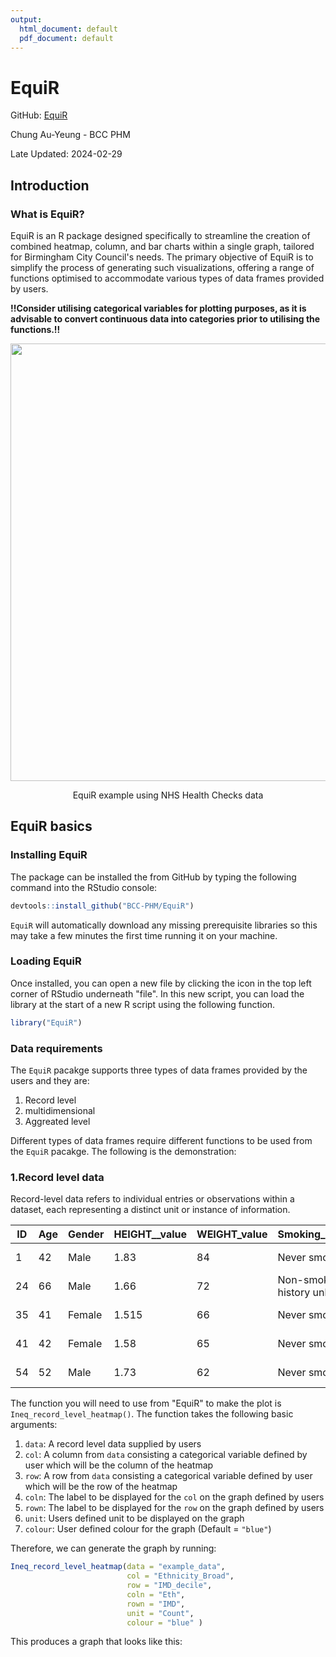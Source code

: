 ```yaml
---
output:
  html_document: default
  pdf_document: default
---
```


# EquiR

GitHub: [EquiR](https://github.com/BCC-PHM/EquiR)

Chung Au-Yeung - BCC PHM

Late Updated: 2024-02-29

## Introduction

### What is EquiR?

EquiR is an R package designed specifically to streamline the creation of combined heatmap, column, and bar charts within a single graph, tailored for Birmingham City Council's needs. The primary objective of EquiR is to simplify the process of generating such visualizations, offering a range of functions optimised to accommodate various types of data frames provided by users. 

**!!Consider utilising categorical variables for plotting purposes, as it is advisable to convert continuous data into categories prior to utilising the functions.!!** 

<div class="figure" style="text-align: center">
<img src="https://github.com/BCC-PHM/EquiR/assets/98521529/0d8ebd8e-79ec-4ab3-87a3-bf704c6643dc" width="700">
<p class="caption">
EquiR example using NHS Health Checks data
</p>

</div>

## EquiR basics

### Installing EquiR

The package can be installed the from GitHub by typing the following command into the RStudio console:

``` r
devtools::install_github("BCC-PHM/EquiR")
```

`EquiR` will automatically download any missing prerequisite
libraries so this may take a few minutes the first time running it on
your machine.

### Loading EquiR

Once installed, you can open a new file by clicking the icon in the top left corner of RStudio underneath "file". In this new script, you can load the library at the start of a new R script using the following function. 

``` r
library("EquiR")
```

### Data requirements 

The `EquiR` pacakge supports three types of data frames provided by the users and they are:

1.  Record level
2.  multidimensional 
3.  Aggreated level

Different types of data frames require different functions to be used from the `EquiR` pacakge. The following is the demonstration:

### 1.Record level data  
 Record-level data refers to individual entries or observations within a dataset, each representing a distinct unit or instance of information.
 
| ID | Age | Gender | HEIGHT__value | WEIGHT_value | Smoking_status          | Ethnicity_Broad | Outcome      | IMD_decile |
|----|-----|--------|---------------|--------------|--------------------------|-----------------|--------------|------------|
| 1  | 42  | Male   | 1.83          | 84           | Never smoked             | Asian           | Normal       | IMD decile 3+ |
| 24 | 66  | Male   | 1.66          | 72           | Non-smoker - history unknown | Asian     | Pre-diabetic | IMD decile 1 |
| 35 | 41  | Female | 1.515         | 66           | Never smoked             | Asian           | Normal       | IMD decile 1 |
| 41 | 42  | Female | 1.58          | 65           | Never smoked             | Asian           | Normal       | IMD decile 1 |
| 54 | 52  | Male   | 1.73          | 62           | Never smoked             | Asian           | Normal       | IMD decile 3+ |

The function you will need to use from "EquiR" to make the plot is `Ineq_record_level_heatmap()`. The function takes
the following basic arguments:

1.  `data`: A record level data supplied by users 
2.  `col`:  A column from `data` consisting a categorical variable defined by user which will be the column of the heatmap
3.  `row`:  A row from `data` consisting a categorical variable defined by user which will be the row of the heatmap
4.  `coln`: The label to be displayed for the `col` on the graph defined by users
5.  `rown`:  The label to be displayed for the `row` on the graph defined by users
6.  `unit`:   Users defined unit to be displayed on the graph 
7.  `colour`: User defined colour for the graph (Default = `"blue"`)

Therefore, we can generate the graph by running:

``` r
Ineq_record_level_heatmap(data = "example_data",
                          col = "Ethnicity_Broad",
                          row = "IMD_decile",
                          coln = "Eth",
                          rown = "IMD",
                          unit = "Count",
                          colour = "blue" )
```
This produces a graph that looks like this:
